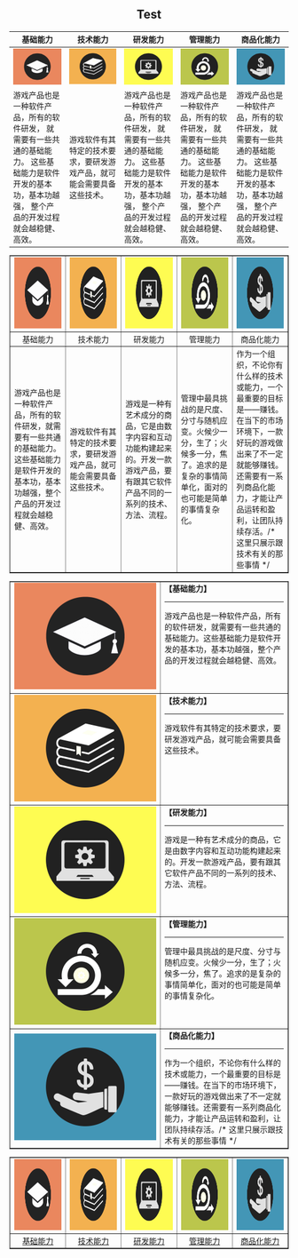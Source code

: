 <h2 align="center">Test</h2>

| 基础能力 | 技术能力 | 研发能力 | 管理能力  | 商品化能力 |
|--- | --- | --- | --- | ---|
| [![图片加载中...](../images/subjects/subject.001.jpeg)](1.1.编程语言.md) | [![图片加载中...](../images/subjects/subject.002.jpeg)](mds/1.1.编程语言.md) | [![图片加载中...](../images/subjects/subject.003.jpeg)](mds/1.1.编程语言.md) | [![图片加载中...](../images/subjects/subject.004.jpeg)](mds/1.1.编程语言.md) | [![图片加载中...](../images/subjects/subject.005.jpeg)](mds/1.1.编程语言.md) |
| 游戏产品也是一种软件产品，所有的软件研发， 就需要有一些共通的基础能力。 这些基础能力是软件开发的基本功，基本功越强， 整个产品的开发过程就会越稳健、高效。 |游戏软件有其特定的技术要求，要研发游戏产品，就可能会需要具备这些技术。 | 游戏产品也是一种软件产品，所有的软件研发， 就需要有一些共通的基础能力。 这些基础能力是软件开发的基本功，基本功越强， 整个产品的开发过程就会越稳健、高效。 |游戏产品也是一种软件产品，所有的软件研发， 就需要有一些共通的基础能力。 这些基础能力是软件开发的基本功，基本功越强， 整个产品的开发过程就会越稳健、高效。  |游戏产品也是一种软件产品，所有的软件研发， 就需要有一些共通的基础能力。 这些基础能力是软件开发的基本功，基本功越强， 整个产品的开发过程就会越稳健、高效。 |


<table border="none">
    <thead>
    </thead>
    <tbody>
        <tr>
            <td><a href="1.1.编程语言.md" target="_blank"><img src="../images/subjects/subject.001.jpeg" height="128"></img></a></td>
            <td><img src="../images/subjects/subject.002.jpeg" height="128"></img></td>
            <td><img src="../images/subjects/subject.003.jpeg" height="128"></img></td>
            <td><img src="../images/subjects/subject.004.jpeg" height="128"></img></td>
            <td><img src="../images/subjects/subject.005.jpeg" height="128"></img></td>
        </tr>
        <tr>
            <td width="20%" align="center">基础能力</td>
            <td width="20%" align="center">技术能力</td>
            <td width="20%" align="center">研发能力</td>
            <td width="20%" align="center">管理能力</td>
            <td width="20%" align="center">商品化能力</td>
        </tr>
        <tr>
            <td>游戏产品也是一种软件产品，所有的软件研发，就需要有一些共通的基础能力。这些基础能力是软件开发的基本功，基本功越强，整个产品的开发过程就会越稳健、高效。</td>
            <td>游戏软件有其特定的技术要求，要研发游戏产品，就可能会需要具备这些技术。</td>
            <td>游戏是一种有艺术成分的商品，它是由数字内容和互动功能构建起来的。开发一款游戏产品，要有跟其它软件产品不同的一系列的技术、方法、流程。</td>
            <td>管理中最具挑战的是尺度、分寸与随机应变。火候少一分，生了；火候多一分，焦了。追求的是复杂的事情简单化，面对的也可能是简单的事情复杂化。</td>
            <td>作为一个组织，不论你有什么样的技术或能力，一个最重要的目标是——赚钱。在当下的市场环境下，一款好玩的游戏做出来了不一定就能够赚钱。还需要有一系列商品化能力，才能让产品运转和盈利，让团队持续存活。/* 这里只展示跟技术有关的那些事情 */</td>
        </tr>
    </tbody>
</table>


<table border="none">
        <tr>
            <td width="256"><a href="1.1.编程语言.md" target="_blank"><img src="../images/subjects/subject.001.jpeg" height="33%"></img></a></td>
            <td valign="top"><b>【基础能力】</b><hr/> 游戏产品也是一种软件产品，所有的软件研发，就需要有一些共通的基础能力。这些基础能力是软件开发的基本功，基本功越强，整个产品的开发过程就会越稳健、高效。</td>
        </tr>
        <tr>
            <td><img src="../images/subjects/subject.002.jpeg" height="33%"></img></td>
            <td valign="top"><b>【技术能力】</b><hr/>游戏软件有其特定的技术要求，要研发游戏产品，就可能会需要具备这些技术。</td>
        </tr>
        <tr>
            <td><img src="../images/subjects/subject.003.jpeg" height="33%"></img></td>
            <td valign="top"><b>【研发能力】</b><hr/>游戏是一种有艺术成分的商品，它是由数字内容和互动功能构建起来的。开发一款游戏产品，要有跟其它软件产品不同的一系列的技术、方法、流程。</td>
        </tr>
        <tr>
            <td><img src="../images/subjects/subject.004.jpeg" height="33%"></img></td>
            <td valign="top"><b>【管理能力】</b><hr/>管理中最具挑战的是尺度、分寸与随机应变。火候少一分，生了；火候多一分，焦了。追求的是复杂的事情简单化，面对的也可能是简单的事情复杂化。</td>
        </tr>
        <tr>
            <td><img src="../images/subjects/subject.005.jpeg" height="33%"></img></td>
            <td valign="top"><b>【商品化能力】</b><hr/>作为一个组织，不论你有什么样的技术或能力，一个最重要的目标是——赚钱。在当下的市场环境下，一款好玩的游戏做出来了不一定就能够赚钱。还需要有一系列商品化能力，才能让产品运转和盈利，让团队持续存活。/* 这里只展示跟技术有关的那些事情 */</td>
        </tr>
</table>

<table border="none">
    <thead>
    </thead>
    <tbody>
        <tr>
            <td><a href="1.1.编程语言.md" target="_blank"><img src="../images/subjects/subject.001.jpeg" height="128"></img></a></td>
            <td><img src="../images/subjects/subject.002.jpeg" height="128"></img></td>
            <td><img src="../images/subjects/subject.003.jpeg" height="128"></img></td>
            <td><img src="../images/subjects/subject.004.jpeg" height="128"></img></td>
            <td><img src="../images/subjects/subject.005.jpeg" height="128"></img></td>
        </tr>
        <tr>
            <td width="20%" align="center"><a href="1.基础能力.md" target="_blank">基础能力</a></td>
            <td width="20%" align="center"><a href="2.技术能力.md" target="_blank">技术能力</a></td>
            <td width="20%" align="center"><a href="3.研发能力.md" target="_blank">研发能力</a></td>
            <td width="20%" align="center"><a href="4.管理能力.md" target="_blank">管理能力</a></td>
            <td width="20%" align="center"><a href="5.商品化能力.md" target="_blank">商品化能力</a></td>
        </tr>
    </tbody>
</table>
